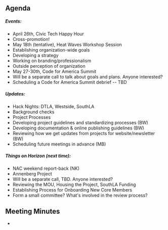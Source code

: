 ## Agenda

##### Events:
* April 26th, Civic Tech Happy Hour
 * Cross-promotion!
* May 18th (tentative), Heat Waves Workshop Session
 * Establishing organization-wide goals
 * Developing a strategy
 * Working on branding/professionalism
 * Outside perception of organization
* May 27-30th, Code for America Summit
 * Will be a separate call to talk about goals and plans. Anyone interested?
 * Scheduling a Code for America Summit debrief -- TBD

##### Updates:
* Hack Nights: DTLA, Westside, SouthLA
 * Background checks
* Project Processes
 * Developing project guidelines and standardizing processes (BW)
 * Developing documentation & online publishing guidelines (BW)
 * Reviewing how we get updates from projects for website/newsletter (BW)
* Scheduling future meetings in advance (MB)

##### Things on Horizon (next time):
* NAC weekend report-back (NK)
* Annenberg Project
 * Will be a separate call, TBD. Anyone interested? 
 * Reviewing the MOU, Housing the Project, SouthLA Funding
* Establishing Process for Onboarding New Core Members
 * Form a small committee? What's involved in the review process?

## Meeting Minutes
* 

